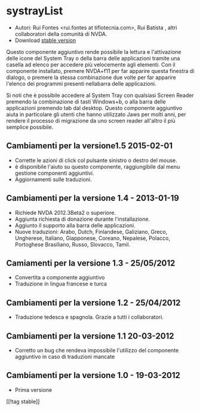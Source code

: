 # systrayList #

*   Autori: Rui Fontes <rui.fontes at tiflotecnia.com>, Rui Batista
    <ruiandrebatista at gmail.com>, altri collaboratori della comunità di
    NVDA.
*   Download [stable version][1]


Questo componente aggiuntivo rende possibile la lettura e l'attivazione
delle icone del System Tray o della barra delle applicazioni  tramite una
casella ad elenco per accedere più velocemente agli elementi. Con il
componente installato, premere NVDA+f11 per far apparire questa finestra di
dialogo, o premere la stessa combinazione due volte per far apparire
l'elenco dei programmi presenti nellabarra delle applicazioni. 

Si noti che è possibile accedere al System Tray con qualsiasi Screen Reader
premendo la combinazione di tasti Windows+b, o alla barra delle applicazioni
premendo tab dal desktop. Questo componente aggiuntivo aiuta in particolare
gli utenti che hanno utilizzato Jaws per molti anni, per rendere il processo
di migrazione da uno screen reader all'altro il più semplice possibile.


## Cambiamenti per la versione1.5 2015-02-01 ##

* Corrette le azioni di click col pulsante sinistro o destro del mouse.
* è disponibile l'aiuto su questo componente, raggiungibile dal menu
  gestione componenti aggiuntivi.
* Aggiornamenti sulle traduzioni.

## Cambiamenti per la versione 1.4 - 2013-01-19 ##

* Richiede NVDA 2012.3Beta2 o superiore.
* Aggiunta richiesta di donazione durante l'installazione.
* Aggiunto il supporto alla barra delle applicazioni.
* Nuove traduzioni: Arabo, Dutch, Finlandese, Galiziano, Greco, Ungherese,
  Italiano, Giapponese, Coreano, Nepalese, Polacco, Portoghese Brasiliano,
  Russo, Slovacco, Tamil.

## Camiamenti per la versione 1.3 - 25/05/2012 ##

* Convertita a componente aggiuntivo
* Traduzione in lingua francese e turca

## Cambiamenti per la versione 1.2 - 25/04/2012 ##

* Traduzione tedesca e spagnola. Grazie a tutti i collaboratori.

## Cambiamenti per la versione 1.1 20-03-2012 ##

* Corretto un bug che rendeva impossibile l'utilizzo del componente
  aggiuntivo in caso di traduzioni mancate

## Cambiamenti per la versione 1.0 - 19-03-2012 ##

* Prima versione


[[!tag stable]]

[1]: http://addons.nvda-project.org/files/get.php?file=st
